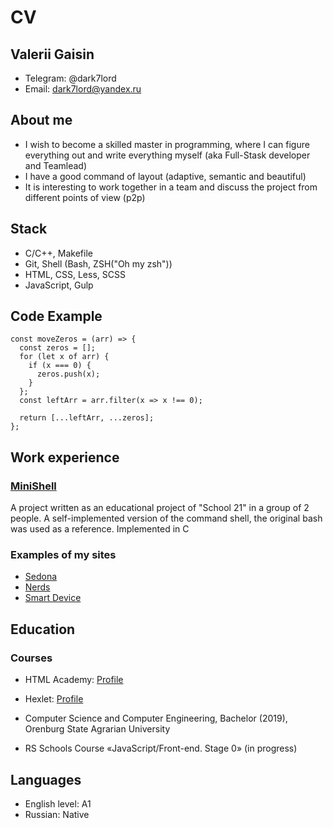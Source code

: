 # CV

## Valerii Gaisin

- Telegram: @dark7lord
- Email: dark7lord@yandex.ru

## About me

- I wish to become a skilled master in programming, where I can figure everything out and write everything myself (aka Full-Stask developer and Teamlead)
- I have a good command of layout (adaptive, semantic and beautiful)
- It is interesting to work together in a team and discuss the project from different points of view (p2p)

## Stack

- C/C++, Makefile
- Git, Shell (Bash, ZSH("Oh my zsh"))
- HTML, CSS, Less, SCSS
- JavaScript, Gulp

## Code Example
```
const moveZeros = (arr) => {
  const zeros = [];
  for (let x of arr) {
    if (x === 0) {
      zeros.push(x);
    }
  };
  const leftArr = arr.filter(x => x !== 0);
  
  return [...leftArr, ...zeros];
};
```


## Work experience

### [MiniShell](https://github.com/lcaitlyn/minishell)

A project written as an educational project of "School 21" in a group of 2 people.
A self-implemented version of the command shell, the original bash was used as a reference. Implemented in C
### Examples of my sites
- [Sedona](https://dark7lord.github.io/adaptive-sedona/index.html)
- [Nerds](https://dark7lord.github.io/nerds/index.html)
- [Smart Device](https://dark7lord2012.github.io/Smart-Device/)

## Education

### Courses

- HTML Academy: [Profile](https://htmlacademy.ru/profile/dark7lord)
- Hexlet: [Profile](https://ru.hexlet.io/u/gopal)

- Computer Science and Computer Engineering, Bachelor (2019), Orenburg State Agrarian University

- RS Schools Course «JavaScript/Front-end. Stage 0» (in progress)

## Languages

- English level: А1
- Russian: Native
